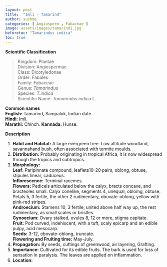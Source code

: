 ```yaml
---
layout: post
title:  "Imli - Tamarind"
author: sushma
categories: [ Angiosperm , Fabaceae ]
image: assets/images/tamarind1.jpg
beforetoc: "Tamarindus indica"
toc: true
---
```

  
**Scientific Classification**  
>Kingdom:			Plantae  
>Division:			Angiospermae  
>Class:				Dicotyledonae  
>Order:				Fabales  
>Family:			Fabaceae  
>Genus:				*Tamarindus*  
>Species:			*T.indica*  
>Scientific Name:	*Tamarindus indica* L.  
  
**Common names**  
**English:** Tamarind, Sampalok, Indian date.  
**Hindi:** Imli.   
**Marathi:** Chinch. 
**Kannada:** Hunse. 
  
**Description**  
1. **Habit and Habitat:** A large evergreen tree. Low altitude woodland, savannahand bush, often associated with termite moulds.  
2. **Distribution:** Probably originating in tropical Africa, it is now widespread through the tropics and subtropics.  
3. **Morphology:**  
**Leaf:** Paripinnate compound, leaflets10-20 pairs, oblong, obtuse, stipules linear, caduceus.  
**Inflorescence:** Terminal racemes.  
**Flowers:** Pedicels articulated below the calyx, bracts concave, and bracteoles small. Calyx conelike, segments 4, unequal, oblomg, obtuse. Petals 5, 3 fertile, the other 2 rudimentary, obovate-oblong, yellow with pink-red stripes.  
**Androecium:** Stamens 10, 3 fertile, united above half way up, the rest rudimentary, as small scales or bristles.  
**Gynoecium:** Ovary stalked, ovules 8, 12 or more, stigma capitate.  
**Fruit:** Pod curved, indehiscent, with a tuft, scaly epicarp and an edible pulpy, acid mesocarp.  
**Seeds:** 3-12, obovate-oblong, truncate.  
**Flowering and Fruiting time:** May-July.  
4. **Propagation:** By seeds, cuttings of greenwood, air layering, Grafting.  
5. **Importance:** Cultivated for its edible fruits. The bark is used for loss of sensation in paralysis. The leaves are applied on inflammation.  
6. **Location:**   
